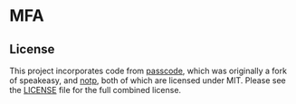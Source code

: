 # MFA

## License

This project incorporates code from [passcode](http://github.com/mikepb/passcode), which was originally a
fork of speakeasy, and [notp](https://github.com/guyht/notp), both of which are licensed under MIT.
Please see the [LICENSE](LICENSE.md) file for the full combined license.
